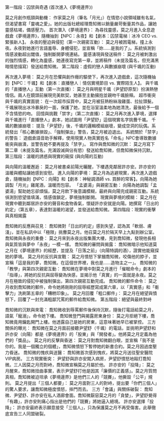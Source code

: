 第一階段：囚禁與奇遇 (首次進入《夢境邊界》)

莫之月創作瓶頸與動機： 作家莫之月（筆名「月光」）在情慾小說領域雖有名氣，但渴望書寫「靈魂之愛」。她的出版社總經理喬知微以銷量嚴苛衡量其作品，讓她靈感枯竭，備感壓力。
首次潛入《夢境邊界》： 為尋找靈感，莫之月進入全息遊戲倉《夢境邊界》，隨機抽到【NPC：永夜】和【劇本：囚禁電梯｜冰冷 CEO vs. 緊張新人】。
永夜的壓迫與侵犯（第一次親密互動）： 莫之月被困電梯，撞上永夜。永夜對她進行言語羞辱、身體侵犯，並宣稱「妳……是我的了」。系統偵測到情感波動超出閾值，強制斷開夢境連結。
靈感湧現與發送稿件： 莫之月被刺激出的強烈情感，轉化為靈感，她連夜寫完第一章，並將稿件（未提及篇名，但充滿黑暗情慾描寫）發送給喬知微。
第二階段：虛假的戀人與數據崩壞 (與千颯的互動)

再次進入夢境： 莫之月在恐懼與創作癮的驅使下，再次進入遊戲倉，這次隨機抽到【NPC：千颯】和【劇本：直播戀人｜情侶實境節目 vs. 實際陌生人】。
與千颯的「直播戀人」互動（第一次直播）： 莫之月與明星千颯（尹望舒原型）扮演熱戀情侶。兩人在鏡頭前展現完美默契，她甚至主動擁抱並親吻千颯臉頰。
超市衝突與千颯的真實面貌： 在一次超市採買中，莫之月被狂熱粉絲潑雞蛋、拉扯頭髮。千颯展現出冰冷暴戾的一面，保護了她，並在浴室溫柔地為她清洗，最後給予一個不含情慾的吻。
回憶與挑戰「禁字」（第二次直播）： 莫之月再次進入夢境，選擇與千颯進行「直播戀人」劇本，她試圖用「尹望舒」這個現實名字挑釁千颯。
千颯的數據崩壞： 提及「尹望舒」後，千颯的邏輯模組崩壞，變成空洞的玩偶。系統發出「核心數據損毀」、「強制彈出」警告，莫之月被迫退出。
系統關於「禁字」的警告： 遊戲倉語音助手解釋，使用現實人物真實姓名「命名」NPC會導致數據衝突與崩潰，並警告她不要再提及「禁字」。
寫作與喬知微的沉默： 莫之月寫下第二章（未提及篇名，充滿毀滅與佔有慾）發送給喬知微，但喬知微保持沉默。
第三階段：溫暖的誘惑與現實的窺探 (與向陽的互動)

與向陽的溫暖邂逅： 莫之月被書桌前陽光曬醒，下樓遇見鄰居許亦安。許亦安的溫暖與體貼讓她感到安慰。
進入向陽的夢境： 莫之月為逃避現實，再次進入遊戲倉，隨機抽到【NPC：向陽】和【劇本：神秘調酒師 vs. 買醉的常客】。向陽為她調製「月光」雞尾酒，溫暖而包容。
「孟婆湯」與親密互動： 向陽為她調製「孟婆湯」幫助她忘卻煩惱，莫之月飲下後意識模糊，最終與向陽完成親密互動。系統偵測到慾望值填滿，情感值鎖定，夢境強制斷開。
現實與夢境的模糊： 莫之月在現實中聽到鄰居許亦安的聲音和食物香氣，懷疑許亦安就是向陽。她撰寫「日出的約定」（第五章），表達對溫暖的渴望，並發送給喬知微。
第四階段：現實的衝擊與真相揭露

喬知微的反應與召見： 喬知微對「日出的約定」感到失望，認為其「軟弱、膚淺」，並在私訊中以「極限」挑釁莫之月。他召莫之月於隔天早上九點到辦公室。
喬知微與永夜的重疊： 莫之月來到永夜出版集團大樓，見到喬知微，發現他長相與氣質皆與夢中「永夜」一模一樣。
喬知微的審問與揭露： 喬知微暗示他知道莫之月在《夢境邊界》的經歷，並提及「日落之前」（向陽特調的酒），證實他能窺探她的夢境。
莫之月的反抗與宣戰： 莫之月憤怒下掌摑喬知微，咬傷他的脖子，並宣稱「這是我的夢，喬知微。在這個世界裡，我也是……造物主之一」。
喬知微的「教學」與第四次親密互動： 喬知微在夢境中對莫之月進行「催眠命令」劇本的「指導」，將她的反抗與屈辱變為快感，並揭示他「真實」的一面就是永夜。莫之月在極致的侵犯中被強制彈出，第四次親密互動完成。
喬知微的郵件命令： 莫之月收到喬知微的郵件，命令她將剛剛的屈辱經歷寫成第六章，以「真實感」和「衝擊力」洗刷第五章的「糟糕印象」。
莫之月回覆「粗口郵件」： 莫之月在絕望與憤怒下，回覆了一封充滿粗鄙咒罵的郵件給喬知微。
第五階段：絕望與最終對峙

喬知微的沉默與來電： 喬知微收到辱罵郵件後保持沉默，隨後打電話給莫之月，語氣「寵溺」，命令她下樓。
喬知微登門與揭露房東身份： 莫之月拒絕下樓，喬知微竟用鑰匙開門上樓。他透露自己是她的房東，這意味著她早已被掌控。
三方關係的曝光： 喬知微在莫之月面前接聽尹望舒（千颯）的電話，並挑明尹望舒和許亦安（向陽）都是《夢境邊界》的「股東」與「開發者」。他將莫之月定義為他們的「獎品」。
莫之月的反擊與昏迷： 莫之月對喬知微翻白眼，並宣稱「我不是你的。我是一個獨立的個體」，喬知微憤怒下暫停她的新書合約。莫之月因過度壓力昏迷。
喬知微的愧疚與送醫： 喬知微首次感到愧疚，將莫之月送往聖安醫院VIP病房。
三方現實衝突： 尹望舒與許亦安闖入病房，尹望舒憤怒地毆打喬知微。三人因莫之月而對峙，喬知微宣稱莫之月屬於他。
許亦安的「投降」： 莫之月醒來，喬知微扭曲事實，表示尹望舒打他是因其「廉價的正義感」。莫之月質問真相，喬知微被迫坦承《夢境邊界》是他們三人的「競賽」，他撕毀「公平」規則。
莫之月提出「三個人都要」： 莫之月面對三人的對峙，提出要「你們三個人」的驚人要求，讓喬知微極度憤怒，摔門而去。
三方「會議」與關係破裂： 喬知微、尹望舒、許亦安在私人酒廊會面。喬知微厭惡莫之月的「貪婪」，尹望舒覺得「有趣」，許亦安則痛心指出是他們的「競賽」將她逼入絕境。
許亦安選擇「投降」： 許亦安最終表示願意接受「三個人」，只為保護莫之月不再受傷害。此舉徹底宣告三人同盟破裂。